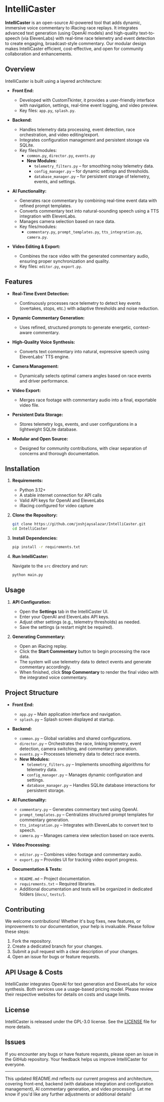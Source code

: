 # IntelliCaster

**IntelliCaster** is an open-source AI-powered tool that adds dynamic, immersive voice commentary to iRacing race replays. It integrates advanced text generation (using OpenAI models) and high-quality text-to-speech (via ElevenLabs) with real-time race telemetry and event detection to create engaging, broadcast-style commentary. Our modular design makes IntelliCaster efficient, cost-effective, and open for community collaboration and enhancements.

## Overview

IntelliCaster is built using a layered architecture:

- **Front End:**  
  - Developed with CustomTkinter, it provides a user-friendly interface with navigation, settings, real-time event logging, and video preview.
  - Key files: `app.py`, `splash.py`.

- **Backend:**  
  - Handles telemetry data processing, event detection, race orchestration, and video editing/export.
  - Integrates configuration management and persistent storage via SQLite.
  - Key files/modules:  
    - `common.py`, `director.py`, `events.py`  
    - **New Modules:**  
      - `telemetry_filters.py` – for smoothing noisy telemetry data.  
      - `config_manager.py` – for dynamic settings and thresholds.  
      - `database_manager.py` – for persistent storage of telemetry, events, and settings.

- **AI Functionality:**  
  - Generates race commentary by combining real-time event data with refined prompt templates.
  - Converts commentary text into natural-sounding speech using a TTS integration with ElevenLabs.
  - Manages camera selection based on race data.
  - Key files/modules:  
    - `commentary.py`, `prompt_templates.py`, `tts_integration.py`, `camera.py`.

- **Video Editing & Export:**  
  - Combines the race video with the generated commentary audio, ensuring proper synchronization and quality.
  - Key files: `editor.py`, `export.py`.

## Features

- **Real-Time Event Detection:**  
  - Continuously processes race telemetry to detect key events (overtakes, stops, etc.) with adaptive thresholds and noise reduction.
  
- **Dynamic Commentary Generation:**  
  - Uses refined, structured prompts to generate energetic, context-aware commentary.
  
- **High-Quality Voice Synthesis:**  
  - Converts text commentary into natural, expressive speech using ElevenLabs' TTS engine.
  
- **Camera Management:**  
  - Dynamically selects optimal camera angles based on race events and driver performance.
  
- **Video Export:**  
  - Merges race footage with commentary audio into a final, exportable video file.
  
- **Persistent Data Storage:**  
  - Stores telemetry logs, events, and user configurations in a lightweight SQLite database.
  
- **Modular and Open Source:**  
  - Designed for community contributions, with clear separation of concerns and thorough documentation.

## Installation

1. **Requirements:**
   - Python 3.12+
   - A stable internet connection for API calls
   - Valid API keys for OpenAI and ElevenLabs
   - iRacing configured for video capture

2. **Clone the Repository:**

   ```bash
   git clone https://github.com/joshjaysalazar/IntelliCaster.git
   cd IntelliCaster
   ```

3. **Install Dependencies:**

   ```bash
   pip install -r requirements.txt
   ```

4. **Run IntelliCaster:**

   Navigate to the `src` directory and run:

   ```bash
   python main.py
   ```

## Usage

1. **API Configuration:**
   - Open the **Settings** tab in the IntelliCaster UI.
   - Enter your OpenAI and ElevenLabs API keys.
   - Adjust other settings (e.g., telemetry thresholds) as needed.
   - Save the settings (a restart might be required).

2. **Generating Commentary:**
   - Open an iRacing replay.
   - Click the **Start Commentary** button to begin processing the race data.
   - The system will use telemetry data to detect events and generate commentary accordingly.
   - When finished, click **Stop Commentary** to render the final video with the integrated voice commentary.

## Project Structure

- **Front End:**
  - `app.py` – Main application interface and navigation.
  - `splash.py` – Splash screen displayed at startup.

- **Backend:**
  - `common.py` – Global variables and shared configurations.
  - `director.py` – Orchestrates the race, linking telemetry, event detection, camera switching, and commentary generation.
  - `events.py` – Processes telemetry data to detect race events.
  - **New Modules:**
    - `telemetry_filters.py` – Implements smoothing algorithms for telemetry data.
    - `config_manager.py` – Manages dynamic configuration and settings.
    - `database_manager.py` – Handles SQLite database interactions for persistent storage.

- **AI Functionality:**
  - `commentary.py` – Generates commentary text using OpenAI.
  - `prompt_templates.py` – Centralizes structured prompt templates for commentary generation.
  - `tts_integration.py` – Integrates with ElevenLabs to convert text to speech.
  - `camera.py` – Manages camera view selection based on race events.

- **Video Processing:**
  - `editor.py` – Combines video footage and commentary audio.
  - `export.py` – Provides UI for tracking video export progress.

- **Documentation & Tests:**
  - `README.md` – Project documentation.
  - `requirements.txt` – Required libraries.
  - Additional documentation and tests will be organized in dedicated folders (`docs/`, `tests/`).

## Contributing

We welcome contributions! Whether it's bug fixes, new features, or improvements to our documentation, your help is invaluable. Please follow these steps:

1. Fork the repository.
2. Create a dedicated branch for your changes.
3. Submit a pull request with a clear description of your changes.
4. Open an issue for bugs or feature requests.

## API Usage & Costs

IntelliCaster integrates OpenAI for text generation and ElevenLabs for voice synthesis. Both services use a usage-based pricing model. Please review their respective websites for details on costs and usage limits.

## License

IntelliCaster is released under the GPL-3.0 license. See the [LICENSE](LICENSE) file for more details.

## Issues

If you encounter any bugs or have feature requests, please open an issue in the GitHub repository. Your feedback helps us improve IntelliCaster for everyone.

---

This updated README.md reflects our current progress and architecture, covering front-end, backend (with database integration and configuration management), AI commentary generation, and video processing. Let me know if you'd like any further adjustments or additional details!

